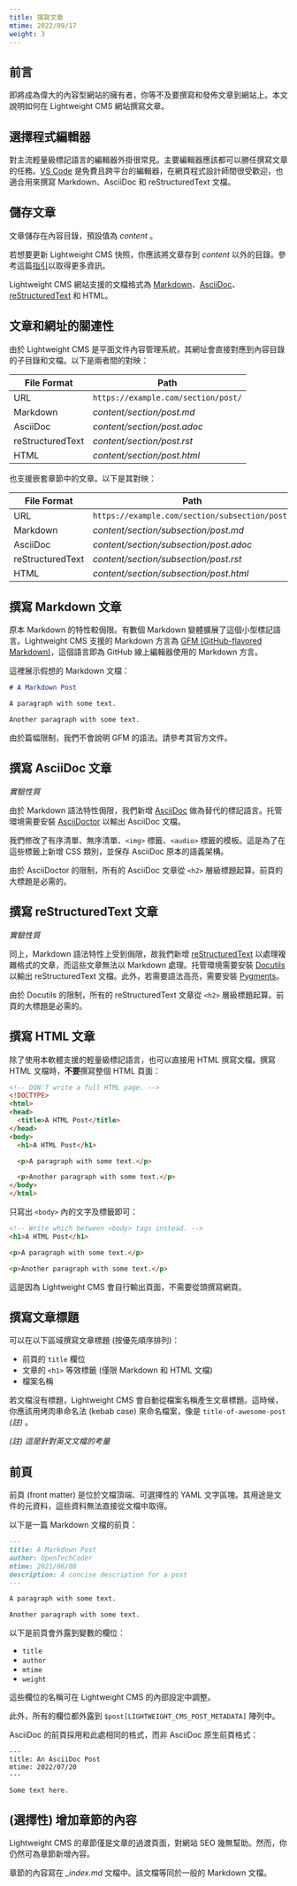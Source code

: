 ```yaml
---
title: 撰寫文章
mtime: 2022/09/17
weight: 3
---
```


## 前言

即將成為偉大的內容型網站的擁有者，你等不及要撰寫和發佈文章到網站上。本文說明如何在 Lightweight CMS 網站撰寫文章。

## 選擇程式編輯器

對主流輕量級標記語言的編輯器外掛很常見。主要編輯器應該都可以勝任撰寫文章的任務。[VS Code](https://code.visualstudio.com/) 是免費且跨平台的編輯器，在網頁程式設計師間很受歡迎，也適合用來撰寫 Markdown、AsciiDoc 和 reStructuredText 文檔。

## 儲存文章

文章儲存在內容目錄，預設值為 *content* 。

若想要更新 Lightweight CMS 快照，你應該將文章存到 *content* 以外的目錄。參考這篇[指引](/zh-tw/howto/upgrade-lightweight-cms/)以取得更多資訊。

Lightweight CMS 網站支援的文檔格式為 [Markdown](https://github.github.com/gfm/)、[AsciiDoc](https://asciidoc.org/)、[reStructuredText](https://docutils.sourceforge.io/rst.html) 和 HTML。

## 文章和網址的關連性

由於 Lightweight CMS 是平面文件內容管理系統，其網址會直接對應到內容目錄的子目錄和文檔。以下是兩者間的對映：

|File Format     |Path                               |
|----------------|-----------------------------------|
|URL             |`https://example.com/section/post/`|
|Markdown        |*content/section/post.md*          |
|AsciiDoc        |*content/section/post.adoc*        |
|reStructuredText|*content/section/post.rst*         |
|HTML            |*content/section/post.html*        |

也支援嵌套章節中的文章。以下是其對映：

|File Format     |Path                                          |
|----------------|----------------------------------------------|
|URL             |`https://example.com/section/subsection/post/`|
|Markdown        |*content/section/subsection/post.md*          |
|AsciiDoc        |*content/section/subsection/post.adoc*        |
|reStructuredText|*content/section/subsection/post.rst*         |
|HTML            |*content/section/subsection/post.html*        |

## 撰寫 Markdown 文章

原本 Markdown 的特性較侷限。有數個 Markdown 變體擴展了這個小型標記語言。Lightweight CMS 支援的 Markdown 方言為 [GFM (GitHub-flavored Markdown)](https://github.github.com/gfm/)，這個語言即為 GitHub 線上編輯器使用的 Markdown 方言。

這裡展示假想的 Markdown 文檔：

```markdown
# A Markdown Post

A paragraph with some text.

Another paragraph with some text.
```

由於篇幅限制，我們不會說明 GFM 的語法。請參考其官方文件。

## 撰寫 AsciiDoc 文章

*實驗性質*

由於 Markdown 語法特性侷限，我們新增 [AsciiDoc](https://asciidoc.org/) 做為替代的標記語言。托管環境需要安裝 [AsciiDoctor](https://asciidoctor.org/) 以輸出 AsciiDoc 文檔。

我們修改了有序清單、無序清單、`<img>` 標籤、`<audio>` 標籤的模板。這是為了在這些標籤上新增 CSS 類別，並保存 AsciiDoc 原本的語義架構。

由於 AsciiDoctor 的限制，所有的 AsciiDoc 文章從 `<h2>` 層級標題起算。前頁的大標題是必需的。

## 撰寫 reStructuredText 文章

*實驗性質*

同上，Markdown 語法特性上受到侷限，故我們新增 [reStructuredText](https://docutils.sourceforge.io/rst.html) 以處理複雜格式的文章，而這些文章無法以 Markdown 處理。托管環境需要安裝 [Docutils](https://docutils.sourceforge.io/index.html) 以輸出 reStructuredText 文檔。此外，若需要語法高亮，需要安裝 [Pygments](https://pygments.org/)。

由於 Docutils 的限制，所有的 reStructuredText 文章從 `<h2>` 層級標題起算。前頁的大標題是必需的。

## 撰寫 HTML 文章

除了使用本軟體支援的輕量級標記語言，也可以直接用 HTML 撰寫文檔。撰寫 HTML 文檔時，**不要**撰寫整個 HTML 頁面：

```html
<!-- DON'T write a full HTML page. -->
<!DOCTYPE>
<html>
<head>
  <title>A HTML Post</title>
</head>
<body>
  <h1>A HTML Post</h1>

  <p>A paragraph with some text.</p>

  <p>Another paragraph with some text.</p>
</body>
</html>
```

只寫出 `<body>` 內的文字及標籤即可：

 ```html
<!-- Write which between <body> tags instead. -->
<h1>A HTML Post</h1>

<p>A paragraph with some text.</p>

<p>Another paragraph with some text.</p>
 ```

這是因為 Lightweight CMS 會自行輸出頁面，不需要從頭撰寫網頁。

## 撰寫文章標題

可以在以下區域撰寫文章標題 (按優先順序排列)：

* 前頁的 `title` 欄位
* 文章的 `<h1>` 等效標籤 (僅限 Markdown 和 HTML 文檔)
* 檔案名稱

若文檔沒有標題，Lightweight CMS 會自動從檔案名稱產生文章標題。這時候，你應該用烤肉串命名法 (kebab case) 來命名檔案，像是 `title-of-awesome-post` *(註)* 。

*(註) 這是針對英文文檔的考量*

## 前頁

前頁 (front matter) 是位於文檔頂端、可選擇性的 YAML 文字區塊。其用途是文件的元資料，這些資料無法直接從文檔中取得。

以下是一篇 Markdown 文檔的前頁：

```markdown
---
title: A Markdown Post
author: OpenTechCoder
mtime: 2021/06/08
description: A concise description for a post
---

A paragraph with some text.

Another paragraph with some text.
```

以下是前頁會外露到變數的欄位：

* `title`
* `author`
* `mtime`
* `weight`

這些欄位的名稱可在 Lightweight CMS 的內部設定中調整。

此外，所有的欄位都外露到 `$post[LIGHTWEIGHT_CMS_POST_METADATA]` 陣列中。

AsciiDoc 的前頁採用和此處相同的格式，而非 AsciiDoc 原生前頁格式：

```asciidoc
---
title: An AsciiDoc Post
mtime: 2022/07/20
---

Some text here.
```

## (選擇性) 增加章節的內容

Lightweight CMS 的章節僅是文章的過渡頁面，對網站 SEO 幾無幫助。然而，你仍然可為章節新增內容。

章節的內容寫在 *_index.md* 文檔中。該文檔等同於一般的 Markdown 文檔。
